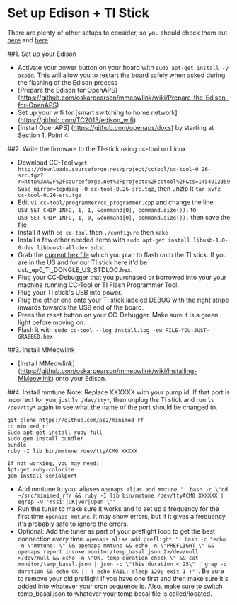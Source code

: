 
# Set up Edison + TI Stick
There are plenty of other setups to consider, so you should check them out [here](https://github.com/oskarpearson/mmeowlink/wiki) and [here](https://github.com/openaps/docs).

##1. Set up your Edison
  * Activate your power button on your board with ```sudo apt-get install -y acpid```. This will allow you to restart the board safely when asked during the flashing of the Edison process
  * [Prepare the Edison for OpenAPS] (https://github.com/oskarpearson/mmeowlink/wiki/Prepare-the-Edison-for-OpenAPS)
  * Set up your wifi for [smart switching to home network] (https://github.com/TC2013/edison_wifi)
  * [Install OpenAPS] (https://github.com/openaps/docs) by starting at Section 1, Point 4. 
  

##2. Write the firmware to the TI-stick using cc-tool on Linux
  * Download CC-Tool ```wget http://downloads.sourceforge.net/project/cctool/cc-tool-0.26-src.tgz?r=http%3A%2F%2Fsourceforge.net%2Fprojects%2Fcctool%2F&ts=1454912359&use_mirror=tcpdiag -O cc-tool-0.26-src.tgz```, then unzip it ```tar xvfz cc-tool-0.26-src.tgz```
  * Edit ```vi cc-tool/programmer/cc_programmer.cpp``` and change the line ```USB_SET_CHIP_INFO, 1, 1, &command[0], command.size());``` to ```USB_SET_CHIP_INFO, 1, 0, &command[0], command.size());``` then save the file.
  * Install it with ```cd cc-tool``` then ```./configure``` then  ```make```
  * Install a few other needed items with ```sudo apt-get install libusb-1.0-0-dev libboost-all-dev sdcc```. 
  * Grab the [current hex file](https://github.com/ps2/subg_rfspy/releases) which you plan to flash onto the TI stick. If you are in the US and for our TI stick here it'd be usb_ep0_TI_DONGLE_US_STDLOC.hex.
  * Plug your CC-Debugger that you purchased or borrowed into your your machine running CC-Tool or TI Flash Programmer Tool.
  * Plug your TI stick's USB into power.
  * Plug the other end onto your TI stick labeled DEBUG with the right stripe inwards towards the USB end of the board.
  * Press the reset button on your CC-Debugger. Make sure it is a green light before moving on.
  * Flash it with ```sudo cc-tool --log install.log -ew FILE-YOU-JUST-GRABBED.hex```

##3. Install MMeowlink
  * [Install MMeowlink] (https://github.com/oskarpearson/mmeowlink/wiki/Installing-MMeowlink) onto your Edison.

##4. Install mmtune
Note: Replace XXXXXX with your pump id. If that port is incorrect for you, just `ls /dev/tty*`, then unplug the TI stick and run `ls /dev/tty*` again to see what the name of the port should be changed to.
```
git clone https://github.com/ps2/minimed_rf
cd minimed_rf
Sudo apt-get install ruby-full
sudo gem install bundler
bundle
ruby -I lib bin/mmtune /dev/ttyACM0 XXXXX

If not working, you may need:
Apt-get ruby-colorize
gem install serialport
```
  * Add mmtune to your aliases ```openaps alias add mmtune "! bash -c \"cd ~/src/minimed_rf/ && ruby -I lib bin/mmtune /dev/ttyACM0 XXXXXX | egrep -v 'rssi:|OK|Ver|Open'\""```
  * Run the tuner to make sure it works and to set up a frequency for the first time ```openaps mmtune```. It may show errors, but if it gives a frequency it's probably safe to ignore the errors.
  * Optional: Add the tuner as part of your preflight loop to get the best connection every time. ```openaps alias add preflight '! bash -c "echo -n \"mmtune: \" && openaps mmtune && echo -n \"PREFLIGHT \" && openaps report invoke monitor/temp_basal.json 2>/dev/null >/dev/null && echo -n \"OK, temp duration check \" && cat monitor/temp_basal.json | json -c \"this.duration < 25\" | grep -q duration && echo OK || ( echo FAIL; sleep 120; exit 1 )"'```. Be sure to remove your old preflight if you have one first and then make sure it's added into whatever your cron sequence is. Also, make sure to switch temp_basal.json to whatever your temp basal file is called/located.
